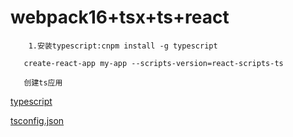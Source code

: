# webpack16+tsx+ts+react

		1.安装typescript:cnpm install -g typescript

	   create-react-app my-app --scripts-version=react-scripts-ts

       创建ts应用

[typescript](https://ts.xcatliu.com/)

[tsconfig.json](https://zhongsp.gitbooks.io/typescript-handbook/content/doc/handbook/tsconfig.json.html)